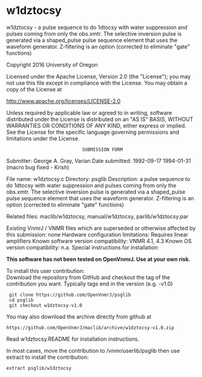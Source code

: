 # w1dztocsy
 w1dztocsy - a pulse sequence to do 1dtocsy with water suppression and
 pulses
 coming from only the obs.xmtr. The selective inversion pulse is
 generated via a shaped_pulse pulse sequence element that uses the
 waveform generator. Z-filtering is an option (corrected to eliminate
 "gate" functions)

 Copyright 2016 University of Oregon

 Licensed under the Apache License, Version 2.0 (the "License");
 you may not use this file except in compliance with the License.
 You may obtain a copy of the License at

   http://www.apache.org/licenses/LICENSE-2.0

 Unless required by applicable law or agreed to in writing, software
 distributed under the License is distributed on an "AS IS" BASIS,
 WITHOUT WARRANTIES OR CONDITIONS OF ANY KIND, either express or implied.
 See the License for the specific language governing permissions and
 limitations under the License.

                                SUBMISSION FORM

Submitter:      George A. Gray, Varian
Date submitted: 1992-09-17
                1994-01-31 (macro bug fixed - Krish)

File name:      w1dztocsy.c
Directory:      psglib
Description:    a pulse sequence to do 1dtocsy with water suppression and
                pulses coming from only the obs.xmtr. The selective inversion
                pulse is generated via a shaped_pulse pulse sequence element
                that uses the waveform generator. Z-filtering is an option
                (corrected to eliminate "gate" functions)

Related files:  maclib/w1dztocsy, manual/w1dztocsy, parlib/w1dztocsy.par

Existing VnmrJ / VNMR files which are superseded or
otherwise affected by this submission:  none
Hardware configuration limitations:     Requires linear amplifiers
Known software version compatibility:   VNMR 4.1, 4.3
Known OS version compatibility:         n.a.
Special instructions for installation:

**This software has not been tested on OpenVnmrJ. Use at your own risk.**

To install this user contribution:  
Download the repository from GitHub and checkout the tag of the contribution you want.
Typically tags end in the version (e.g. -v1.0)

     git clone https://github.com/OpenVnmrJ/psglib  
     cd psglib  
     git checkout w1dztocsy-v1.0


You may also download the archive directly from github at

    https://github.com/OpenVnmrJ/maclib/archive/w1dztocsy-v1.0.zip

Read w1dztocsy.README for installation instructions.

In most cases, move the contribution to /vnmr/userlib/psglib 
then use extract to install the contribution:  

    extract psglib/w1dztocsy
